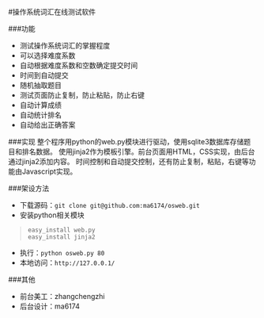 <head><meta charset="UTF-8"></head>
#操作系统词汇在线测试软件

###功能
- 测试操作系统词汇的掌握程度
- 可以选择难度系数
- 自动根据难度系数和空数确定提交时间
- 时间到自动提交
- 随机抽取题目
- 测试页面防止复制，防止粘贴，防止右键
- 自动计算成绩
- 自动统计排名
- 自动给出正确答案

###实现
整个程序用python的web.py模块进行驱动，使用sqlite3数据库存储题目和排名数据。
使用jinja2作为模板引擎。前台页面用HTML，CSS实现，由后台通过jinja2添加内容。
时间控制和自动提交控制，还有防止复制，粘贴，右键等功能由Javascript实现。

###架设方法
- 下载源码：`git clone git@github.com:ma6174/osweb.git`
- 安装python相关模块
> `easy_install web.py`  
  `easy_install jinja2`

- 执行：`python osweb.py 80`
- 本地访问：`http://127.0.0.1/`

###其他
- 前台美工：zhangchengzhi
- 后台设计：ma6174
